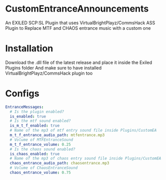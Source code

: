 # CustomEntranceAnnouncements
 An EXILED SCP:SL Plugin that uses VirtualBrightPlayz/CommsHack ASS Plugin to Replace MTF and CHAOS entrance music with a custom one
 
# Installation
Download the .dll file of the latest release and place it inside the Exiled Plugins folder
And make sure to have installed VirtualBrightPlayz/CommsHack plugin too

# Configs
```yaml
EntranceMessages:
  # Is the plugin enabled?
  is_enabled: true
  # Is the mtf sound enabled?
  is_m_t_f_enabled: true
  # Name of the mp3 of mtf entry sound file inside Plugins/CustomEA
  m_t_f_entrance_audio_path: mtfentrance.mp3
  # Volume of MTFEntranceSound
  m_t_f_entrance_volume: 0.25
  # Is the chaos sound enabled?
  is_chaos_enabled: true
  # Name of the mp3 of chaos entry sound file inside Plugins/CustomEA
  chaos_entrance_audio_path: chaosentrance.mp3
  # Volume of ChaosEntranceSound
  chaos_entrance_volume: 0.75
```
